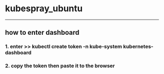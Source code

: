 # kubespray_ubuntu
-------------------------------
## how to enter dashboard
### 1. enter >> kubectl create token -n kube-system kubernetes-dashboard
### 2. copy the token then paste it to the browser
